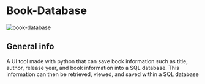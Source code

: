 # Book-Database
![book-database](https://user-images.githubusercontent.com/28414217/144764245-9a209819-874c-4792-8b67-f694a7af11cc.png)


## General info
A UI tool made with python that can save book information such as title, author, release year, and book information into a SQL database. This information can then be retrieved, viewed, and saved within a SQL database
